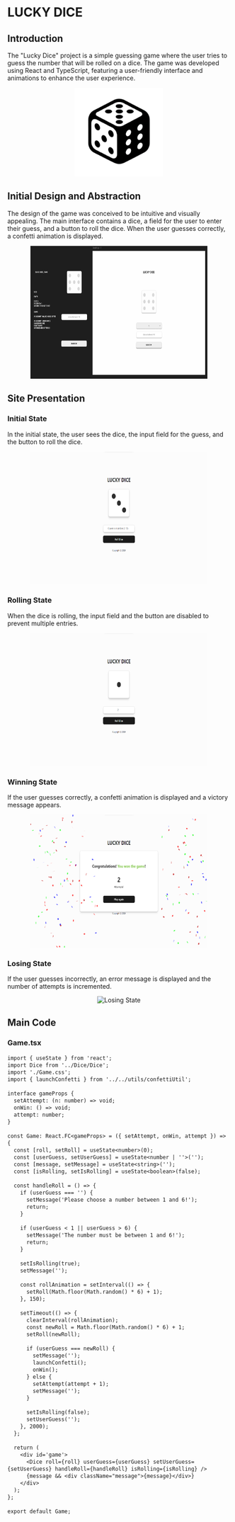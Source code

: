 # LUCKY DICE

## Introduction

The "Lucky Dice" project is a simple guessing game where the user tries to guess the number that will be rolled on a dice. The game was developed using React and TypeScript, featuring a user-friendly interface and animations to enhance the user experience.

<p align="center">
  <img src="./public/icon.png" alt="luck dice" width="200" height="200">
</p>

## Initial Design and Abstraction

The design of the game was conceived to be intuitive and visually appealing. The main interface contains a dice, a field for the user to enter their guess, and a button to roll the dice. When the user guesses correctly, a confetti animation is displayed.

<p align="center">
  <img src="./public/image-1.png" alt="Initial Design" width="400" height="300">
</p>

## Site Presentation

### Initial State
In the initial state, the user sees the dice, the input field for the guess, and the button to roll the dice.

<p align="center">
  <img src="./public/image-2.png" alt="Initial State" width="400" height="300">
</p>

### Rolling State
When the dice is rolling, the input field and the button are disabled to prevent multiple entries.

<p align="center">
  <img src="./public/image-3.png" alt="Rolling State" width="400" height="300">
</p>

### Winning State
If the user guesses correctly, a confetti animation is displayed and a victory message appears.

<p align="center">
  <img src="./public/image-4.png" alt="Winning State" width="400" height="300">
</p>

### Losing State
If the user guesses incorrectly, an error message is displayed and the number of attempts is incremented.

<p align="center">
  <img src="./public/image-5.png" alt="Losing State" width="400" height="300">
</p>

## Main Code

### Game.tsx
```tsx
import { useState } from 'react';
import Dice from '../Dice/Dice';
import './Game.css';
import { launchConfetti } from '../../utils/confettiUtil';

interface gameProps {
  setAttempt: (n: number) => void;
  onWin: () => void;
  attempt: number;
}

const Game: React.FC<gameProps> = ({ setAttempt, onWin, attempt }) => {
  const [roll, setRoll] = useState<number>(0);
  const [userGuess, setUserGuess] = useState<number | ''>('');
  const [message, setMessage] = useState<string>('');
  const [isRolling, setIsRolling] = useState<boolean>(false);

  const handleRoll = () => {
    if (userGuess === '') {
      setMessage('Please choose a number between 1 and 6!');
      return;
    }

    if (userGuess < 1 || userGuess > 6) {
      setMessage('The number must be between 1 and 6!');
      return;
    }

    setIsRolling(true);
    setMessage('');

    const rollAnimation = setInterval(() => {
      setRoll(Math.floor(Math.random() * 6) + 1);
    }, 150);

    setTimeout(() => {
      clearInterval(rollAnimation);
      const newRoll = Math.floor(Math.random() * 6) + 1;
      setRoll(newRoll);

      if (userGuess === newRoll) {
        setMessage('');
        launchConfetti();
        onWin();
      } else {
        setAttempt(attempt + 1);
        setMessage('');
      }

      setIsRolling(false);
      setUserGuess('');
    }, 2000);
  };

  return (
    <div id='game'>
      <Dice roll={roll} userGuess={userGuess} setUserGuess={setUserGuess} handleRoll={handleRoll} isRolling={isRolling} />
      {message && <div className="message">{message}</div>}
    </div>
  );
};

export default Game;
